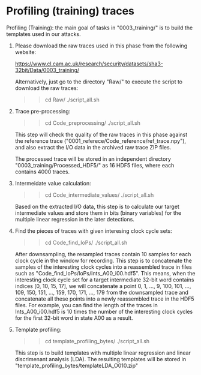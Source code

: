 # Profiling (training) traces

Profiling (Training): the main goal of tasks in "0003_training/" is to build the templates used in our attacks.

1. Please download the raw traces used in this phase from the following website:

	https://www.cl.cam.ac.uk/research/security/datasets/sha3-32bit/Data/0003_training/

   Alternatively, just go to the directory "Raw/" to execute the script to download the raw traces:

	>> cd Raw/
	>> ./script_all.sh

2. Trace pre-processing:

	>> cd Code_preprocessing/
	>> ./script_all.sh

   This step will check the quality of the raw traces in this phase against the reference trace ("0001_referece/Code_reference/ref_trace.npy"), and also extract the I/O data in the archived raw trace ZIP files.

   The processed trace will be stored in an independent directory "0003_training/Processed_HDF5/" as 16 HDF5 files, where each contains 4000 traces.

3. Intermeidate value calculation:

	>> cd Code_intermediate_values/
	>> ./script_all.sh

   Based on the extracted I/O data, this step is to calculate our target intermediate values and store them in bits (binary variables) for the multiple linear regression in the later detections.

4. Find the pieces of traces with given interesing clock cycle sets:

	>> cd Code_find_IoPs/
	>> ./script_all.sh

   After downsampling, the resampled traces contain 10 samples for each clock cycle in the window for recording. This step is to concatenate the samples of the interesting clock cycles into a reassembled trace in files such as "Code_find_IoPs/IoPs/Ints_A00_i00.hdf5". This means, when the interesting clock cycle set for a target intermediate 32-bit word contains indices [0, 10, 15, 17],  we will concatenate a point 0, 1, ..., 9, 100, 101, ..., 109, 150, 151, ..., 159, 170, 171, ..., 179 from the downsampled trace and concatenate all these points into a newly reassembled trace in the HDF5 files. For example, you can find the length of the traces in Ints_A00_i00.hdf5 is 10 times the number of the interesting clock cycles for the first 32-bit word in state A00 as a result.  

5. Template profiling:

	>> cd template_profiling_bytes/
	>> ./script_all.sh

   This step is to build templates with multiple linear regression and linear discrimenant analysis (LDA). The resulting templates will be stored in "template_profiling_bytes/templateLDA_O010.zip"



